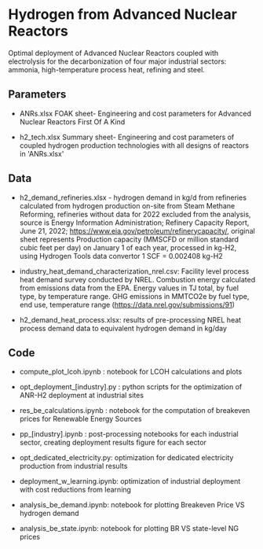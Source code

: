 # Hydrogen from Advanced Nuclear Reactors
Optimal deployment of Advanced Nuclear Reactors coupled with electrolysis for the decarbonization of four major industrial 
sectors: ammonia, high-temperature process heat, refining and steel.

## Parameters 
- ANRs.xlsx FOAK sheet- Engineering and cost parameters for Advanced Nuclear Reactors First Of A Kind 

- h2_tech.xlsx Summary sheet- Engineering and cost parameters of coupled hydrogen production technologies with all designs of reactors in 'ANRs.xlsx'

## Data

- h2_demand_refineries.xlsx - hydrogen demand in kg/d from refineries calculated from hydrogen production on-site from Steam Methane Reforming, refineries without data for 2022 excluded from the analysis, source is Energy Information Administration; Refinery Capacity Report, June 21, 2022; https://www.eia.gov/petroleum/refinerycapacity/, original sheet represents Production capacity (MMSCFD or million standard cubic feet per day) on January 1 of each year, processed in kg-H2, using Hydrogen Tools data convertor 1 SCF = 0.002408 kg-H2

- industry_heat_demand_characterization_nrel.csv: Facility level process heat demand survey conducted by NREL. Combustion energy calculated from emissions data from the EPA. Energy values in TJ total, by fuel type, by temperature range. GHG emissions in MMTCO2e by fuel type, end use, temperature range (https://data.nrel.gov/submissions/91)

- h2_demand_heat_process.xlsx: results of pre-processing NREL heat process demand data to equivalent hydrogen demand in kg/day

## Code
- compute_plot_lcoh.ipynb : notebook for LCOH calculations and plots
- opt_deployment_[industry].py : python scripts for the optimization of ANR-H2 deployment at industrial sites
- res_be_calculations.ipynb : notebook for the computation of breakeven prices for Renewable Energy Sources
- pp_[industry].ipynb : post-processing notebooks for each industrial sector, creating deployment results figure for each sector
- opt_dedicated_electricity.py: optimization for dedicated electricity production from industrial results

- deployment_w_learning.ipynb: optimization of industrial deployment with cost reductions from learning

- analysis_be_demand.ipynb: notebook for plotting Breakeven Price VS hydrogen demand
- analysis_be_state.ipynb: notebook for plotting BR VS state-level NG prices


